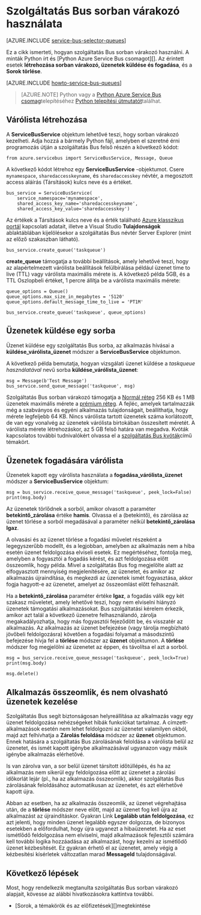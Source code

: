 <properties 
    pageTitle="Szolgáltatás Bus sorban várakozó használata Python |} Microsoft Azure" 
    description="Megtudhatja, hogy miként Python az Azure Service Bus sorok használja." 
    services="service-bus" 
    documentationCenter="python" 
    authors="sethmanheim" 
    manager="timlt" 
    editor=""/>

<tags 
    ms.service="service-bus" 
    ms.workload="na" 
    ms.tgt_pltfrm="na" 
    ms.devlang="python" 
    ms.topic="article" 
    ms.date="09/21/2016" 
    ms.author="sethm;lmazuel"/>


# <a name="how-to-use-service-bus-queues"></a>Szolgáltatás Bus sorban várakozó használata

[AZURE.INCLUDE [service-bus-selector-queues](../../includes/service-bus-selector-queues.md)]

Ez a cikk ismerteti, hogyan szolgáltatás Bus sorban várakozó használni. A minták Python írt és [Python Azure Service Bus csomagot][]. Az érintett esetek **létrehozása sorban várakozó, üzenetek küldése és fogadása**, és a **Sorok törlése**.

[AZURE.INCLUDE [howto-service-bus-queues](../../includes/howto-service-bus-queues.md)]

> [AZURE.NOTE] Python vagy a [Python Azure Service Bus csomag][]telepítéséhez [Python telepítési útmutatót](../python-how-to-install.md)találhat.

## <a name="create-a-queue"></a>Várólista létrehozása

A **ServiceBusService** objektum lehetővé teszi, hogy sorban várakozó kezelheti. Adja hozzá a bármely Python fájl, amelyben el szeretné érni programozás útján a szolgáltatás Bus felső részén a következő kódot:

```
from azure.servicebus import ServiceBusService, Message, Queue
```

A következő kódot létrehoz egy **ServiceBusService** -objektumot. Csere `mynamespace`, `sharedaccesskeyname`, és `sharedaccesskey` névtér, a megosztott access aláírás (Társítások) kulcs neve és a értéket.

```
bus_service = ServiceBusService(
    service_namespace='mynamespace',
    shared_access_key_name='sharedaccesskeyname',
    shared_access_key_value='sharedaccesskey')
```

Az értékek a Társítások kulcs neve és a érték található [Azure klasszikus portál][] kapcsolati adatait, illetve a Visual Studio **Tulajdonságok** ablaktáblában kijelölésekor a szolgáltatás Bus névtér Server Explorer (mint az előző szakaszban látható).

```
bus_service.create_queue('taskqueue')
```

**create_queue** támogatja a további beállítások, amely lehetővé teszi, hogy az alapértelmezett várólista beállítások felülbírálása például üzenet time to live (TTL) vagy várólista maximális mérete is. A következő példa 5GB, és a TTL Oszlopbeli értéket, 1 percre állítja be a várólista maximális mérete:

```
queue_options = Queue()
queue_options.max_size_in_megabytes = '5120'
queue_options.default_message_time_to_live = 'PT1M'

bus_service.create_queue('taskqueue', queue_options)
```

## <a name="send-messages-to-a-queue"></a>Üzenetek küldése egy sorba

Üzenet küldése egy szolgáltatás Bus sorba, az alkalmazás hívásai a **küldése\_várólista\_üzenet** módszer a **ServiceBusService** objektumon.

A következő példa bemutatja, hogyan vizsgálati üzenet küldése a *taskqueue használatával* nevű sorba **küldése\_várólista\_üzenet**:

```
msg = Message(b'Test Message')
bus_service.send_queue_message('taskqueue', msg)
```

Szolgáltatás Bus sorban várakozó támogatja a [Normál réteg](service-bus-premium-messaging.md) 256 KB és 1 MB üzenetek maximális mérete a [prémium réteg](service-bus-premium-messaging.md). A fejléc, amelyek tartalmazzák még a szabványos és egyéni alkalmazás tulajdonságait, beállíthatja, hogy mérete legfeljebb 64 KB. Nincs várólista tartott üzenetek száma korlátozott, de van egy vonalvég az üzenetek várólista birtokában összesített méretét. A várólista mérete létrehozáskor, az 5 GB felső határa van megadva. Kvóták kapcsolatos további tudnivalókért olvassa el a [szolgáltatás Bus kvóták][]című témakört.

## <a name="receive-messages-from-a-queue"></a>Üzenetek fogadására várólista

Üzenetek kapott egy várólista használata a **fogadása\_várólista\_üzenet** módszer a **ServiceBusService** objektum:

```
msg = bus_service.receive_queue_message('taskqueue', peek_lock=False)
print(msg.body)
```

Az üzenetek törlődnek a sorból, amikor olvasott a paraméter **betekintő\_zárolása** értéke **hamis**. Olvassa el a (betekintő), és zárolása az üzenet törlése a sorból megadásával a paraméter nélkül **betekintő\_zárolása** **Igaz**.

A olvasási és az üzenet törlése a fogadási művelet részeként a legegyszerűbb modellt, és a legjobban, amelyben az alkalmazás nem a hiba esetén üzenet feldolgozása elviseli esetek. Ez megértéséhez, fontolja meg, amelyben a fogyasztói a fogadás kérést, és azt feldolgozása előtt összeomlik, hogy példa. Mivel a szolgáltatás Bus fog megjelölte alatt az elfogyasztott mennyiség megjelenítésére, az üzenetet, és amikor az alkalmazás újraindítása, és megkezdi az üzenetek ismét fogyasztása, akkor fogja hagyott-e az üzenetet, amelyet az összeomlást előtt felhasznált.

Ha a **betekintő\_zárolása** paraméter értéke **Igaz**, a fogadás válik egy két szakasz műveletet, amely lehetővé teszi, hogy nem elviselni hiányzó üzenetek támogatási alkalmazásokat. Bus szolgáltatási kérelem érkezik, amikor azt talál a következő üzenetre felhasználandó, zárolja megakadályozhatja, hogy más fogyasztói fejeződött be, és visszatér az alkalmazás. Az alkalmazás az üzenet befejezése (vagy tárolja megbízható jövőbeli feldolgozásra) követően a fogadási folyamat a másodszintű befejezése hívja fel a **törlése** módszer az **üzenet** objektumon. A **törlése** módszer fog megjelölni az üzenetet az éppen, és távolítsa el azt a sorból.

```
msg = bus_service.receive_queue_message('taskqueue', peek_lock=True)
print(msg.body)

msg.delete()
```

## <a name="how-to-handle-application-crashes-and-unreadable-messages"></a>Alkalmazás összeomlik, és nem olvasható üzenetek kezelése

Szolgáltatás Bus segít biztonságosan helyreállítása az alkalmazás vagy egy üzenet feldolgozása nehézségeket hibák funkciókat tartalmaz. A címzett-alkalmazások esetén nem lehet feldolgozni az üzenetet valamilyen okból, majd azt felhívhatja a **Zárolás feloldása** módszer az **üzenet** objektumon. Ennek hatására a szolgáltatás Bus zárolásának feloldása a várólista belül az üzenetet, és ismét kapott igénybe alkalmazásával ugyanazon vagy másik igénybe alkalmazás elérhetővé.

Is van zárolva van, a sor belül üzenet társított időtúllépés, és ha az alkalmazás nem sikerül egy feldolgozása előtt az üzenetet a zárolási időkorlát lejár (pl., ha az alkalmazás összeomlik), akkor szolgáltatás Bus zárolásának feloldásához automatikusan az üzenetet, és azt elérhetővé kapott újra.

Abban az esetben, ha az alkalmazás összeomlik, az üzenet végrehajtása után, de a **törlése** módszer neve előtt, majd az üzenet fog kell újra az alkalmazást az újraindításkor. Gyakran Link **Legalább után feldolgozása**, ez azt jelenti, hogy minden üzenet legalább egyszer dolgozza, de bizonyos esetekben a előfordulhat, hogy újra ugyanezt a hibaüzenetet. Ha az eset ismétlődő feldolgozása nem elviselni, majd alkalmazások fejlesztői számára kell további logika hozzáadása az alkalmazást, hogy kezelni az ismétlődő üzenet kézbesítését. Ez gyakran érhető el az üzenetet, amely végig a kézbesítési kísérletek változatlan marad **MessageId** tulajdonságával.

## <a name="next-steps"></a>Következő lépések

Most, hogy rendelkezik megtanulta szolgáltatás Bus sorban várakozó alapjait, kövesse az alábbi hivatkozásokra kattintva további.

-   [Sorok, a témakörök és az előfizetések][]megtekintése

[Azure klasszikus portál]: https://manage.windowsazure.com
[Python Azure Service Bus csomag]: https://pypi.python.org/pypi/azure-servicebus  
[Sorok, témák és előfizetések]: service-bus-queues-topics-subscriptions.md
[Szolgáltatás Bus kvóták]: service-bus-quotas.md
 
